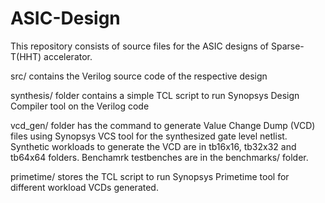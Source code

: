 # ASIC-Design

This repository consists of source files for the ASIC designs of Sparse-T(HHT) accelerator. 

src/ contains the Verilog source code of the respective design

synthesis/ folder contains a simple TCL script to run Synopsys Design Compiler tool on the Verilog code

vcd_gen/ folder has the command to generate Value Change Dump (VCD) files using Synopsys VCS tool for the synthesized gate level netlist. Synthetic workloads to generate the VCD are in tb16x16, tb32x32 and tb64x64 folders. Benchamrk testbenches are in the benchmarks/ folder.

primetime/ stores the TCL script to run Synopsys Primetime tool for different workload VCDs generated.

